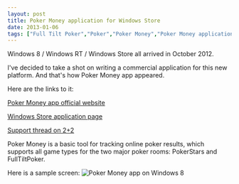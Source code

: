 ```yaml
---
layout: post
title: Poker Money application for Windows Store
date: 2013-01-06
tags: ["Full Tilt Poker","Poker","Poker Money","Poker Money application","Poker Stars","Windows 8","Windows RT","Windows Store"]
---
```


Windows 8 / Windows RT / Windows Store all arrived in October 2012.

I've decided to take a shot on writing a commercial application for this new platform. And that's how Poker Money app appeared.

Here are the links to it:

[Poker Money app official website](http://pokermoneyapp.com "Poker money app official website")

[Windows Store application page](http://apps.microsoft.com/windows/ru-RU/app/poker-money/47c61b67-94ec-4aae-a9c4-f60a37d7cc03 "Poker Money in Windows Store")

[Support thread on 2+2](http://forumserver.twoplustwo.com/45/software/poker-money-app-1282491/ "Support thread for Poker Money")


Poker Money is a basic tool for tracking online poker results, which supports all game types for the two major poker rooms: PokerStars and FullTiltPoker.

Here is a sample screen:
![Poker Money app on Windows 8](/pokermoneyapp-screen.png)